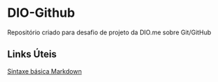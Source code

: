 # DIO-Github
Repositório criado para desafio de projeto da DIO.me sobre Git/GitHub
## Links Úteis
[Sintaxe básica Markdown](https://www.markdownguide.org/)
